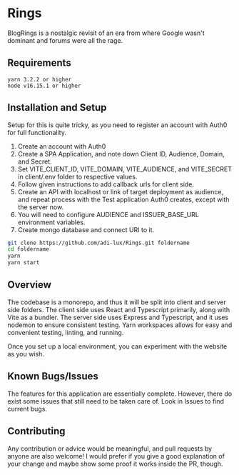 # Rings

BlogRings is a nostalgic revisit of an era from where Google wasn't dominant and forums were all the rage.

## Requirements

```
yarn 3.2.2 or higher
node v16.15.1 or higher
```

## Installation and Setup

Setup for this is quite tricky, as you need to register an account with Auth0 for full functionality.

1. Create an account with Auth0
2. Create a SPA Application, and note down Client ID, Audience, Domain, and Secret.
3. Set VITE_CLIENT_ID, VITE_DOMAIN, VITE_AUDIENCE, and VITE_SECRET in client/.env folder to respective values.
4. Follow given instructions to add callback urls for client side.
5. Create an API with localhost or link of target deployment as audience, and repeat process with the Test application
   Auth0 creates, except with the server now.
6. You will need to configure AUDIENCE and ISSUER_BASE_URL environment variables.
7. Create mongo database and connect URI to it.

```bash
git clone https://github.com/adi-lux/Rings.git foldername
cd foldername
yarn
yarn start
```

## Overview

The codebase is a monorepo, and thus it will be split into client and server side folders. The client side uses React
and Typescript primarily, along with Vite as a bundler. The server side uses Express and Typescript, and it uses nodemon
to ensure consistent testing. Yarn workspaces allows for easy and convenient testing, linting, and running.

Once you set up a local environment, you can experiment with the website as you wish.

## Known Bugs/Issues

The features for this application are essentially complete. However, there do exist some issues that still need to be
taken care of. Look in Issues to find current bugs.

## Contributing

Any contribution or advice would be meaningful, and pull requests by anyone are also welcome! I would prefer if you give
a good explanation of your change and maybe show some proof it works inside the PR, though. 